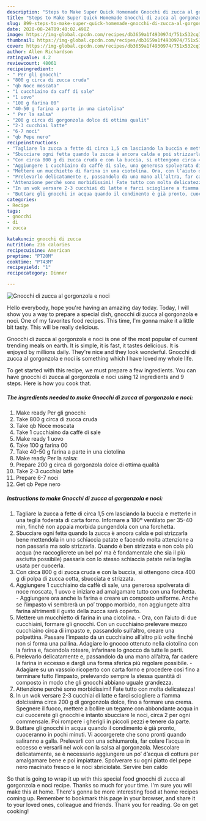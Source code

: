 ```yaml
---
description: "Steps to Make Super Quick Homemade Gnocchi di zucca al gorgonzola e noci"
title: "Steps to Make Super Quick Homemade Gnocchi di zucca al gorgonzola e noci"
slug: 899-steps-to-make-super-quick-homemade-gnocchi-di-zucca-al-gorgonzola-e-noci
date: 2020-08-24T09:40:02.498Z
image: https://img-global.cpcdn.com/recipes/db3659a1f4930974/751x532cq70/gnocchi-di-zucca-al-gorgonzola-e-noci-recipe-main-photo.jpg
thumbnail: https://img-global.cpcdn.com/recipes/db3659a1f4930974/751x532cq70/gnocchi-di-zucca-al-gorgonzola-e-noci-recipe-main-photo.jpg
cover: https://img-global.cpcdn.com/recipes/db3659a1f4930974/751x532cq70/gnocchi-di-zucca-al-gorgonzola-e-noci-recipe-main-photo.jpg
author: Allen Richardson
ratingvalue: 4.2
reviewcount: 48061
recipeingredient:
- " Per gli gnocchi"
- "800 g circa di zucca cruda"
- "qb Noce moscata"
- "1 cucchiaino da caff di sale"
- "1 uovo"
- "100 g farina 00"
- "40-50 g farina a parte in una ciotolina"
- " Per la salsa"
- "200 g circa di gorgonzola dolce di ottima qualit"
- "2-3 cucchiai latte"
- "6-7 noci"
- "qb Pepe nero"
recipeinstructions:
- "Tagliare la zucca a fette di circa 1,5 cm lasciando la buccia e metterle in una teglia foderata di carta forno. Infornare a 180º ventilato per 35-40 min, finché non appaia morbida pungendola con una forchetta."
- "Sbucciare ogni fetta quando la zucca è ancora calda e poi strizzarla bene mettendola in uno schiaccia patate e facendo molta attenzione a non passarla ma solo strizzarla. Quando è ben strizzata e non cola più acqua (ne raccoglierete un bel po’ ma è fondamentale che sia il più asciutta possibile) passarla con lo stesso schiaccia patate nella teglia usata per cuocerla."
- "Con circa 800 g di zucca cruda e con la buccia, si ottengono circa 400 g di polpa di zucca cotta, sbucciata e strizzata."
- "Aggiungere 1 cucchiaino da caffè di sale, una generosa spolverata di noce moscata, 1 uovo e iniziare ad amalgamare tutto con una forchetta. Aggiungere ora anche la farina e creare un composto uniforme. Anche se l’impasto vi sembrerà un po’ troppo morbido, non aggiungete altra farina altrimenti il gusto della zucca sarà coperto."
- "Mettere un mucchietto di farina in una ciotolina. Ora, con l’aiuto di due cucchiaini, formare gli gnocchi. Con un cucchiaino prelevare mezzo cucchiaino circa di impasto e, passandolo sull’altro, creare una polpettina. Passare l’impasto da un cucchiaino all’altro più volte finché non si forma una pallina. Adagiare lo gnocco ottenuto nella ciotolina con la farina e, facendola roteare, infarinare lo gnocco da tutte le parti."
- "Prelevarlo delicatamente e, passandolo da una mano all’altra, far cadere la farina in eccesso e dargli una forma sferica più regolare possibile.  Adagiare su un vassoio ricoperto con carta forno e procedere così fino a terminare tutto l’impasto, prelevando sempre la stessa quantità di composto in modo che gli gnocchi abbiano uguale grandezza."
- "Attenzione perché sono morbidissimi! Fate tutto con molta delicatezza!"
- "In un wok versare 2-3 cucchiai di latte e farci sciogliere a fiamma dolcissima circa 200 g di gorgonzola dolce, fino a formare una crema. Spegnere il fuoco, mettere a bollire un tegame con abbondante acqua in cui cuocerete gli gnocchi e intanto sbucciare le noci, circa 2 per ogni commensale. Poi rompere i gherigli in piccoli pezzi e tenere da parte."
- "Buttare gli gnocchi in acqua quando il condimento è già pronto, cuoceranno in pochi minuti. Vi accorgerete che sono pronti quando saliranno a galla. Prelevarli con una schiumarola, far colare l’acqua in eccesso e versarli nel wok con la salsa al gorgonzola. Mescolare delicatamente, se è necessario aggiungere un po’ d’acqua di cottura per amalgamare bene e poi impiattare. Spolverare su ogni piatto del pepe nero macinato fresco e le noci sbriciolate. Servire ben caldo"
categories:
- Recipe
tags:
- gnocchi
- di
- zucca

katakunci: gnocchi di zucca 
nutrition: 236 calories
recipecuisine: American
preptime: "PT20M"
cooktime: "PT43M"
recipeyield: "1"
recipecategory: Dinner

---
```



![Gnocchi di zucca al gorgonzola e noci](https://img-global.cpcdn.com/recipes/db3659a1f4930974/751x532cq70/gnocchi-di-zucca-al-gorgonzola-e-noci-recipe-main-photo.jpg)

Hello everybody, hope you're having an amazing day today. Today, I will show you a way to prepare a special dish, gnocchi di zucca al gorgonzola e noci. One of my favorites food recipes. This time, I'm gonna make it a little bit tasty. This will be really delicious.

Gnocchi di zucca al gorgonzola e noci is one of the most popular of current trending meals on earth. It is simple, it is fast, it tastes delicious. It is enjoyed by millions daily. They're nice and they look wonderful. Gnocchi di zucca al gorgonzola e noci is something which I have loved my whole life.




To get started with this recipe, we must prepare a few ingredients. You can have gnocchi di zucca al gorgonzola e noci using 12 ingredients and 9 steps. Here is how you cook that.

<!--inarticleads1-->

##### The ingredients needed to make Gnocchi di zucca al gorgonzola e noci:

1. Make ready  Per gli gnocchi:
1. Take 800 g circa di zucca cruda
1. Take qb Noce moscata
1. Take 1 cucchiaino da caffè di sale
1. Make ready 1 uovo
1. Take 100 g farina 00
1. Take 40-50 g farina a parte in una ciotolina
1. Make ready  Per la salsa:
1. Prepare 200 g circa di gorgonzola dolce di ottima qualità
1. Take 2-3 cucchiai latte
1. Prepare 6-7 noci
1. Get qb Pepe nero




<!--inarticleads2-->

##### Instructions to make Gnocchi di zucca al gorgonzola e noci:

1. Tagliare la zucca a fette di circa 1,5 cm lasciando la buccia e metterle in una teglia foderata di carta forno. Infornare a 180º ventilato per 35-40 min, finché non appaia morbida pungendola con una forchetta.
1. Sbucciare ogni fetta quando la zucca è ancora calda e poi strizzarla bene mettendola in uno schiaccia patate e facendo molta attenzione a non passarla ma solo strizzarla. Quando è ben strizzata e non cola più acqua (ne raccoglierete un bel po’ ma è fondamentale che sia il più asciutta possibile) passarla con lo stesso schiaccia patate nella teglia usata per cuocerla.
1. Con circa 800 g di zucca cruda e con la buccia, si ottengono circa 400 g di polpa di zucca cotta, sbucciata e strizzata.
1. Aggiungere 1 cucchiaino da caffè di sale, una generosa spolverata di noce moscata, 1 uovo e iniziare ad amalgamare tutto con una forchetta. - Aggiungere ora anche la farina e creare un composto uniforme. Anche se l’impasto vi sembrerà un po’ troppo morbido, non aggiungete altra farina altrimenti il gusto della zucca sarà coperto.
1. Mettere un mucchietto di farina in una ciotolina. - Ora, con l’aiuto di due cucchiaini, formare gli gnocchi. Con un cucchiaino prelevare mezzo cucchiaino circa di impasto e, passandolo sull’altro, creare una polpettina. Passare l’impasto da un cucchiaino all’altro più volte finché non si forma una pallina. Adagiare lo gnocco ottenuto nella ciotolina con la farina e, facendola roteare, infarinare lo gnocco da tutte le parti.
1. Prelevarlo delicatamente e, passandolo da una mano all’altra, far cadere la farina in eccesso e dargli una forma sferica più regolare possibile.  - Adagiare su un vassoio ricoperto con carta forno e procedere così fino a terminare tutto l’impasto, prelevando sempre la stessa quantità di composto in modo che gli gnocchi abbiano uguale grandezza.
1. Attenzione perché sono morbidissimi! Fate tutto con molta delicatezza!
1. In un wok versare 2-3 cucchiai di latte e farci sciogliere a fiamma dolcissima circa 200 g di gorgonzola dolce, fino a formare una crema. Spegnere il fuoco, mettere a bollire un tegame con abbondante acqua in cui cuocerete gli gnocchi e intanto sbucciare le noci, circa 2 per ogni commensale. Poi rompere i gherigli in piccoli pezzi e tenere da parte.
1. Buttare gli gnocchi in acqua quando il condimento è già pronto, cuoceranno in pochi minuti. Vi accorgerete che sono pronti quando saliranno a galla. Prelevarli con una schiumarola, far colare l’acqua in eccesso e versarli nel wok con la salsa al gorgonzola. Mescolare delicatamente, se è necessario aggiungere un po’ d’acqua di cottura per amalgamare bene e poi impiattare. Spolverare su ogni piatto del pepe nero macinato fresco e le noci sbriciolate. Servire ben caldo




So that is going to wrap it up with this special food gnocchi di zucca al gorgonzola e noci recipe. Thanks so much for your time. I'm sure you will make this at home. There's gonna be more interesting food at home recipes coming up. Remember to bookmark this page in your browser, and share it to your loved ones, colleague and friends. Thank you for reading. Go on get cooking!
